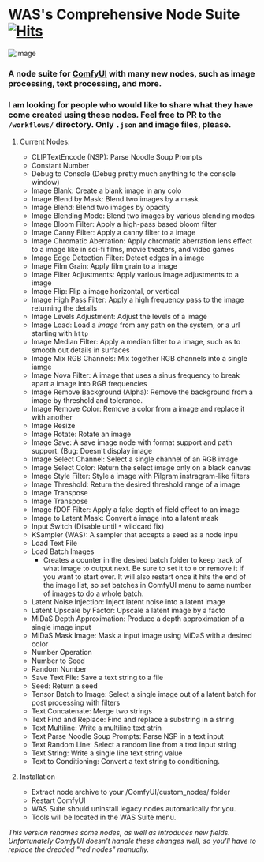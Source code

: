 # WAS's Comprehensive Node Suite [![Hits](https://hits.seeyoufarm.com/api/count/incr/badge.svg?url=https%3A%2F%2Fgithub.com%2FWASasquatch%2Fwas-node-suite-comfyui&count_bg=%233D9CC8&title_bg=%23555555&icon=&icon_color=%23E7E7E7&title=hits&edge_flat=false)](https://hits.seeyoufarm.com)

![image](https://user-images.githubusercontent.com/1151589/227418056-d6928b42-2492-414c-9c16-21e50d976cf5.png) 

### A node suite for [ComfyUI](https://github.com/comfyanonymous/ComfyUI) with many new nodes, such as image processing, text processing, and more. 

### I am looking for people who would like to share what they have come created using these nodes. Feel free to PR to the `/workflows/` directory. Only `.json` and image files, please. 

1. Current Nodes:
    - CLIPTextEncode (NSP): Parse Noodle Soup Prompts
    - Constant Number
    - Debug to Console (Debug pretty much anything to the console window)
    - Image Blank: Create a blank image in any colo
    - Image Blend by Mask: Blend two images by a mask
    - Image Blend: Blend two images by opacity
    - Image Blending Mode: Blend two images by various blending modes
    - Image Bloom Filter: Apply a high-pass based bloom filter
    - Image Canny Filter: Apply a canny filter to a image
    - Image Chromatic Aberration: Apply chromatic aberration lens effect to a image like in sci-fi films, movie theaters, and video games
    - Image Edge Detection Filter: Detect edges in a image
    - Image Film Grain: Apply film grain to a image
    - Image Filter Adjustments: Apply various image adjustments to a image
    - Image Flip: Flip a image horizontal, or vertical
    - Image High Pass Filter: Apply a high frequency pass to the image returning the details
    - Image Levels Adjustment: Adjust the levels of a image
    - Image Load: Load a *image* from any path on the system, or a url starting with `http`
    - Image Median Filter: Apply a median filter to a image, such as to smooth out details in surfaces
    - Image Mix RGB Channels: Mix together RGB channels into a single iamge
    - Image Nova Filter: A image that uses a sinus frequency to break apart a image into RGB frequencies
    - Image Remove Background (Alpha): Remove the background from a image by threshold and tolerance. 
    - Image Remove Color: Remove a color from a image and replace it with another
    - Image Resize
    - Image Rotate: Rotate an image
    - Image Save: A save image node with format support and path support. (Bug: Doesn't display image
    - Image Select Channel: Select a single channel of an RGB image
    - Image Select Color: Return the select image only on a black canvas
    - Image Style Filter: Style a image with Pilgram instragram-like filters
    - Image Threshold: Return the desired threshold range of a image
    - Image Transpose
    - Image Transpose
    - Image fDOF Filter: Apply a fake depth of field effect to an image
    - Image to Latent Mask: Convert a image into a latent mask
    - Input Switch  (Disable until `*` wildcard fix)
    - KSampler (WAS): A sampler that accepts a seed as a node inpu
    - Load Text File
    - Load Batch Images
      - Creates a counter in the desired batch folder to keep track of what image to output next. Be sure to set it to `0` or remove it if you want to start over. It will also restart once it hits the end of the image list, so set batches in ComfyUI menu to same number of images to do a whole batch. 
    - Latent Noise Injection: Inject latent noise into a latent image
    - Latent Upscale by Factor: Upscale a latent image by a facto
    - MiDaS Depth Approximation: Produce a depth approximation of a single image input
    - MiDaS Mask Image: Mask a input image using MiDaS with a desired color
    - Number Operation
    - Number to Seed
    - Random Number
    - Save Text File: Save a text string to a file
    - Seed: Return a seed
    - Tensor Batch to Image: Select a single image out of a latent batch for post processing with filters
    - Text Concatenate: Merge two strings
    - Text Find and Replace: Find and replace a substring in a string
    - Text Multiline: Write a multiline text strin
    - Text Parse Noodle Soup Prompts: Parse NSP in a text input
    - Text Random Line: Select a random line from a text input string
    - Text String: Write a single line text string value
    - Text to Conditioning: Convert a text string to conditioning.

2. Installation
    - Extract node archive to your /ComfyUI/custom_nodes/ folder
    - Restart ComfyUI
    - WAS Suite should uninstall legacy nodes automatically for you.
    - Tools will be located in the WAS Suite menu.

*This version renames some nodes, as well as introduces new fields. Unfortunately ComfyUI doesn't handle these changes well, so you'll have to replace the dreaded "red nodes" manually.*
